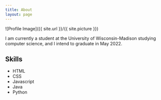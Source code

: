 ```yaml
---
title: About
layout: page
---
```

![Profile Image]({{ site.url }}/{{ site.picture }})

<p>I am currently a student at the University of Wisconsin-Madison studying computer science, and I intend to graduate in May 2022. </p>

<h2>Skills</h2>

<ul class="skill-list">
	<li>HTML</li>
	<li>CSS</li>
	<li>Javascript</li>
	<li>Java</li>
	<li>Python</li>
</ul>
